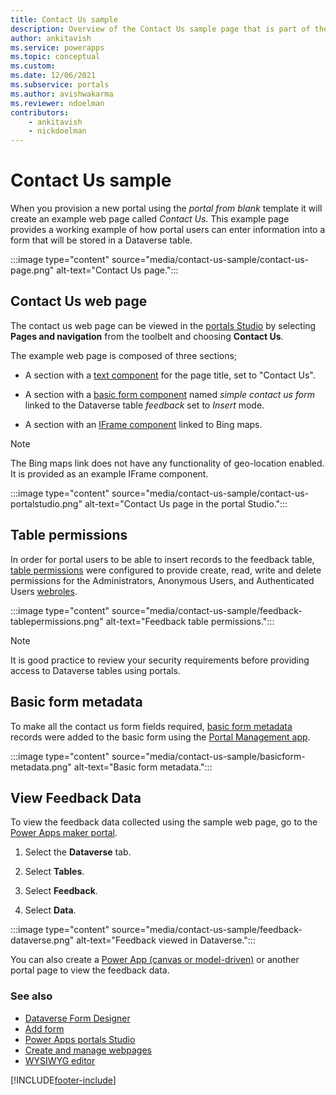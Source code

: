 ```yaml
---
title: Contact Us sample
description: Overview of the Contact Us sample page that is part of the portal starter template.
author: ankitavish
ms.service: powerapps
ms.topic: conceptual
ms.custom: 
ms.date: 12/06/2021
ms.subservice: portals
ms.author: avishwakarma
ms.reviewer: ndoelman
contributors:
    - ankitavish
    - nickdoelman
---
```


# Contact Us sample

When you provision a new portal using the *portal from blank* template it will create an example web page called *Contact Us*. This example page provides a working example of how portal users can enter information into a form that will be stored in a Dataverse table.

:::image type="content" source="media/contact-us-sample/contact-us-page.png" alt-text="Contact Us page.":::

## Contact Us web page

The contact us web page can be viewed in the [portals Studio](portal-designer-anatomy.md) by selecting **Pages and navigation** from the toolbelt and choosing **Contact Us**. 

The example web page is composed of three sections;

- A section with a [text component](add-text.md) for the page title, set to "Contact Us".

- A section with a [basic form component](add-form.md) named *simple contact us form* linked to the Dataverse table *feedback* set to *Insert* mode.

- A section with an [IFrame component](add-iframe.md) linked to Bing maps.

> [!NOTE]
> The Bing maps link does not have any functionality of geo-location enabled. It is provided as an example IFrame component.

:::image type="content" source="media/contact-us-sample/contact-us-portalstudio.png" alt-text="Contact Us page in the portal Studio.":::

## Table permissions

In order for portal users to be able to insert records to the feedback table, [table permissions](/configure/assign-entity-permissions.md) were configured to provide create, read, write and delete permissions for the Administrators, Anonymous Users, and Authenticated Users [webroles](/configure/create-web-roles.md).

:::image type="content" source="media/contact-us-sample/feedback-tablepermissions.png" alt-text="Feedback table permissions.":::

> [!NOTE]
> It is good practice to review your security requirements before providing access to Dataverse tables using portals.

## Basic form metadata

To make all the contact us form fields required, [basic form metadata](/configure/configure-basic-form-metadata.md) records were added to the basic form using the [Portal Management app](/configure/configure-portal.md).

:::image type="content" source="media/contact-us-sample/basicform-metadata.png" alt-text="Basic form metadata.":::

## View Feedback Data

To view the feedback data collected using the sample web page, go to the [Power Apps maker portal](https://make.powerapps.com). 

1. Select the **Dataverse** tab.

1. Select **Tables**.

1. Select **Feedback**.

1. Select **Data**.

:::image type="content" source="media/contact-us-sample/feedback-dataverse.png" alt-text="Feedback viewed in Dataverse.":::

You can also create a [Power App (canvas or model-driven)](../index.md) or another portal page to view the feedback data.

### See also

- [Dataverse Form Designer](../model-driven-apps/form-designer-overview.md)
- [Add form](add-form.md)
- [Power Apps portals Studio](portal-designer-anatomy.md)
- [Create and manage webpages](create-manage-webpages.md)
- [WYSIWYG editor](compose-page.md)


[!INCLUDE[footer-include](../../includes/footer-banner.md)]